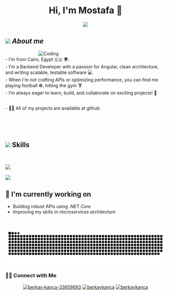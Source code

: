 <h1 align="center">Hi, I'm Mostafa 👋</h1> 

  <p align="center"> 
      <img src="https://readme-typing-svg.herokuapp.com?font=Fira+Code&pause=1000&color=F70484&center=true&vCenter=true&width=435&lines=%F0%9F%91%8B+Welcome+to+the+Working+Dev's+Hero+%F0%9F%9A%80++;I'm+a+Backend+Developer">
  </p>

## <img src = "https://vectorified.com/images/about-me-icon-png-19.png" width =25px> *About me*
<img align="right" alt="Coding" width="400" src="https://i.pinimg.com/originals/e8/f4/53/e8f453469a3ec97ecd354df465d73913.gif">
<br> - I'm from Cairo, Egypt 🇪🇬 🌍.  
<br> - I'm a Backend Developer with a passion for Angular, clean architecture, and writing scalable, testable software 💻.  
<br> - When I'm not crafting APIs or optimizing performance, you can find me <br> playing football ⚽, hitting the gym 🏋
<br> - I’m always eager to learn, build, and collaborate on exciting projects! 🚀  
<br>

<!-- <br>- 🌱 I'm currently learning and working on **java,html,css,c,**</br>-->

<br>- 👨‍💻 All of my projects are available at github</br>

<br><br><br>


<!--<h3 align="left">🛠 Languages & Tools:</h3>-->
## <img src="https://media2.giphy.com/media/QssGEmpkyEOhBCb7e1/giphy.gif?cid=ecf05e47a0n3gi1bfqntqmob8g9aid1oyj2wr3ds3mg700bl&rid=giphy.gif" width ="25"><b> Skills</b>
<br>
  
<p align="left">
  <img src="https://skillicons.dev/icons?i=cs,dotnet,html,css,bootstrap,js,angular,git,postman,stackoverflow&perline=10"/>
</p>
<img src="https://user-images.githubusercontent.com/73097560/115834477-dbab4500-a447-11eb-908a-139a6edaec5c.gif">


## 🔭 I'm currently working on

- Building robust APIs using *.NET Core*  
- Improving my skills in *microservices architecture*
 <!--  
[<img style="margin-left: 6.5px" src="wdh-logo.png" alt="bugsplat slingshot" height="150px">]-->
  
  <p align="left"> 
    <a href="https://www.linkedin.com/in/mostafaramadan1/">
<!--       <img src="https://img.shields.io/badge/LinkedIn-0060A0?style=for-the-badge&logo=linkedin&logoColor=white" height="40"/> -->
  </p>


<!--<h3 align="left">🛠 Languages & Tools:</h3>-->

<br>
  
  <p align="left">
<!--     <img src="https://skillicons.dev/icons?i=cpp,cs,dotnet,html,css,bootstrap,js,angular,git,postman,stackoverflow&perline=11"/> -->
  </p>
<!-- <img src="https://user-images.githubusercontent.com/73097560/115834477-dbab4500-a447-11eb-908a-139a6edaec5c.gif"> -->

  
  <p align="left">
<!--       <img src="https://github-readme-stats.vercel.app/api/top-langs?username=mostafaramadan1&layout=compact&langs_count=5&theme=codeSTACKr"/> -->
    <a/> <!-- Snake -->
      <img src="https://raw.githubusercontent.com/platane/snk/output/github-contribution-grid-snake-dark.svg">
  </p>



  <h3> 🤝🏻 Connect with Me </h3>
  <p align="center">
<a href="https://www.linkedin.com/in/mostafaramadan1/" target="blank"><img align="center" src="https://raw.githubusercontent.com/rahuldkjain/github-profile-readme-generator/master/src/images/icons/Social/linked-in-alt.svg" alt="berkay-kanca-33659693" height="30" width="40" /></a>
<a href="https://www.instagram.com/mostafa_ramadan177/" target="blank"><img align="center" src="https://raw.githubusercontent.com/rahuldkjain/github-profile-readme-generator/master/src/images/icons/Social/instagram.svg" alt="berkaykanca" height="30" width="40" /></a>
<a href="https://www.hackerrank.com/profile/mostafaelmarakp1" target="blank"><img align="center" src="https://raw.githubusercontent.com/rahuldkjain/github-profile-readme-generator/master/src/images/icons/Social/hackerrank.svg" alt="berkaykanca" height="30" width="40" /></a>
</p>
<!--
<p align="center">
  <a href="https://www.linkedin.com/in/mostafaramadan1/" target="_blank" rel="noopener noreferrer"><img src="https://img.icons8.com/plasticine/100/000000/linkedin.png" width="50" /></a>
  <a href="https://wa.me/01003597361" target="_blank" rel="noopener noreferrer"><img src="https://img.icons8.com/plasticine/100/000000/whatsapp.png" width="50" /></a>  
  <a href="https://www.instagram.com/mostafa_ramadan177/" target="_blank" rel="noopener noreferrer"><img src="https://img.icons8.com/plasticine/100/000000/instagram-new.png" width="50" /></a>
  <a href="mailto:mostafaelmarakpy1@gmail.com" target="_blank" rel="noopener noreferrer"><img src="https://img.icons8.com/plasticine/100/000000/gmail.png"  width="50" /></a>
</p>-->

